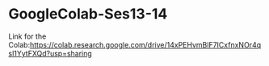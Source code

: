 # GoogleColab-Ses13-14

Link for the Colab:https://colab.research.google.com/drive/14xPEHvmBlF7ICxfnxNOr4qsl1YytFXQd?usp=sharing 
